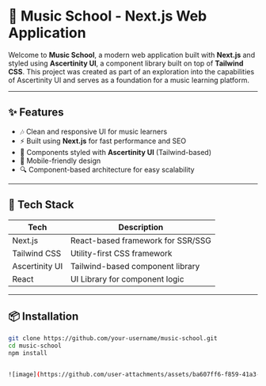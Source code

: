 # 🎵 Music School - Next.js Web Application

Welcome to **Music School**, a modern web application built with **Next.js** and styled using **Ascertinity UI**, a component library built on top of **Tailwind CSS**. This project was created as part of an exploration into the capabilities of Ascertinity UI and serves as a foundation for a music learning platform.

---

## ✨ Features

- 🎶 Clean and responsive UI for music learners
- ⚡ Built using **Next.js** for fast performance and SEO
- 🎨 Components styled with **Ascertinity UI** (Tailwind-based)
- 📱 Mobile-friendly design
- 🔍 Component-based architecture for easy scalability

---

## 🧪 Tech Stack

| Tech            | Description                          |
|-----------------|--------------------------------------|
| Next.js         | React-based framework for SSR/SSG    |
| Tailwind CSS    | Utility-first CSS framework          |
| Ascertinity UI  | Tailwind-based component library     |
| React           | UI Library for component logic       |

---

## 📦 Installation

```bash
git clone https://github.com/your-username/music-school.git
cd music-school
npm install


![image](https://github.com/user-attachments/assets/ba607ff6-f859-41a3-a557-38471aaca1eb)
